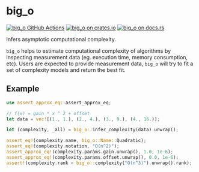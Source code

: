 # big_o

[gh-image]: https://github.com/maksym-arutyunyan/big_o/workflows/Build%20And%20Test/badge.svg
[gh-checks]: https://github.com/maksym-arutyunyan/big_o/actions/workflows/actions.yml
[cratesio-image]: https://img.shields.io/crates/v/big_o.svg
[cratesio]: https://crates.io/crates/big_o
[docsrs-image]: https://docs.rs/big_o/badge.svg
[docsrs]: https://docs.rs/big_o

[![big_o GitHub Actions][gh-image]][gh-checks]
[![big_o on crates.io][cratesio-image]][cratesio]
[![big_o on docs.rs][docsrs-image]][docsrs]

Infers asymptotic computational complexity.

`big_o` helps to estimate computational complexity of algorithms by inspecting measurement data (eg. execution time, memory consumption, etc). Users are expected to provide measurement data, `big_o` will try to fit a set of complexity models and return the best fit.

## Example

```rust
use assert_approx_eq::assert_approx_eq;

// f(x) = gain * x ^ 2 + offset
let data = vec![(1., 1.), (2., 4.), (3., 9.), (4., 16.)];

let (complexity, _all) = big_o::infer_complexity(data).unwrap();

assert_eq!(complexity.name, big_o::Name::Quadratic);
assert_eq!(complexity.notation, "O(n^2)");
assert_approx_eq!(complexity.params.gain.unwrap(), 1.0, 1e-6);
assert_approx_eq!(complexity.params.offset.unwrap(), 0.0, 1e-6);
assert!(complexity.rank < big_o::complexity("O(n^3)").unwrap().rank);
```
